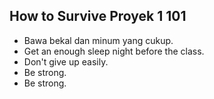 ## How to Survive Proyek 1 101



* Bawa bekal dan minum yang cukup.
* Get an enough sleep night before the class.
* Don't give up easily.
* Be strong.
* Be strong.